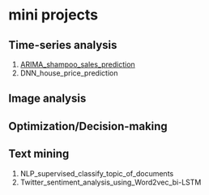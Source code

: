 # mini projects

## Time-series analysis
1. [ARIMA_shampoo_sales_prediction](Time_series_prediction_shampoo_sales_via_ARIMA.ipynb)
2. DNN_house_price_prediction

## Image analysis


## Optimization/Decision-making


## Text mining
1. NLP_supervised_classify_topic_of_documents
2. Twitter_sentiment_analysis_using_Word2vec_bi-LSTM
